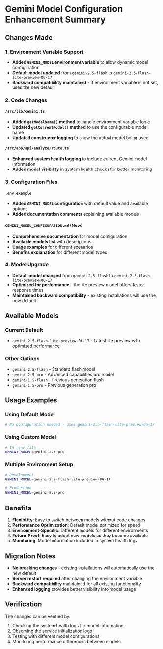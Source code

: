 # Gemini Model Configuration Enhancement Summary

## Changes Made

### 1. Environment Variable Support
- **Added `GEMINI_MODEL` environment variable** to allow dynamic model configuration
- **Default model updated** from `gemini-2.5-flash` to `gemini-2.5-flash-lite-preview-06-17`
- **Backward compatibility maintained** - if environment variable is not set, uses the new default

### 2. Code Changes

#### `/src/lib/gemini.ts`
- **Added `getModelName()` method** to handle environment variable logic
- **Updated `getCurrentModel()` method** to use the configurable model name
- **Updated constructor logging** to show the actual model being used

#### `/src/app/api/analyze/route.ts`
- **Enhanced system health logging** to include current Gemini model information
- **Added model visibility** in system health checks for better monitoring

### 3. Configuration Files

#### `.env.example`
- **Added `GEMINI_MODEL` configuration** with default value and available options
- **Added documentation comments** explaining available models

#### `GEMINI_MODEL_CONFIGURATION.md` (New)
- **Comprehensive documentation** for model configuration
- **Available models list** with descriptions
- **Usage examples** for different scenarios
- **Benefits explanation** for different model types

### 4. Model Upgrade
- **Default model changed** from `gemini-2.5-flash` to `gemini-2.5-flash-lite-preview-06-17`
- **Optimized for performance** - the lite preview model offers faster response times
- **Maintained backward compatibility** - existing installations will use the new default

## Available Models

### Current Default
- `gemini-2.5-flash-lite-preview-06-17` - Latest lite preview with optimized performance

### Other Options
- `gemini-2.5-flash` - Standard flash model
- `gemini-2.5-pro` - Advanced capabilities pro model
- `gemini-1.5-flash` - Previous generation flash
- `gemini-1.5-pro` - Previous generation pro

## Usage Examples

### Using Default Model
```bash
# No configuration needed - uses gemini-2.5-flash-lite-preview-06-17
```

### Using Custom Model
```bash
# In .env file
GEMINI_MODEL=gemini-2.5-pro
```

### Multiple Environment Setup
```bash
# Development
GEMINI_MODEL=gemini-2.5-flash-lite-preview-06-17

# Production
GEMINI_MODEL=gemini-2.5-pro
```

## Benefits

1. **Flexibility**: Easy to switch between models without code changes
2. **Performance Optimization**: Default model optimized for speed
3. **Environment-Specific**: Different models for different environments
4. **Future-Proof**: Easy to adopt new models as they become available
5. **Monitoring**: Model information included in system health logs

## Migration Notes

- **No breaking changes** - existing installations will automatically use the new default
- **Server restart required** after changing the environment variable
- **Backward compatibility** maintained for all existing functionality
- **Enhanced logging** provides better visibility into model usage

## Verification

The changes can be verified by:
1. Checking the system health logs for model information
2. Observing the service initialization logs
3. Testing with different model configurations
4. Monitoring performance differences between models

